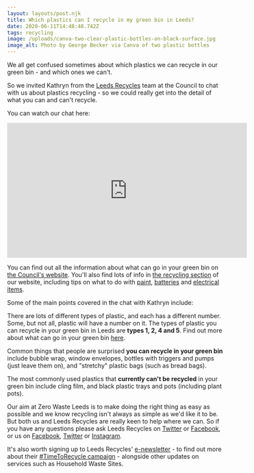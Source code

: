 ```yaml
---
layout: layouts/post.njk
title: Which plastics can I recycle in my green bin in Leeds?
date: 2020-06-11T14:48:48.742Z
tags: recycling
image: /uploads/canva-two-clear-plastic-bottles-on-black-surface.jpg
image_alt: Photo by George Becker via Canva of two plastic bottles
---
```

We all get confused sometimes about which plastics we can recycle in our green bin - and which ones we can't.

So we invited Kathryn from the [Leeds Recycles](https://www.facebook.com/LeedsRecycles/) team at the Council to chat with us about plastics recycling - so we could really get into the detail of what you can and can't recycle.

You can watch our chat here:

<iframe src="https://www.facebook.com/plugins/video.php?href=https%3A%2F%2Fwww.facebook.com%2Fzerowasteleeds%2Fvideos%2F661714747718351%2F&show_text=0&width=560" width="560" height="315" style="border:none;overflow:hidden" scrolling="no" frameborder="0" allowTransparency="true" allowFullScreen="true"></iframe>

You can find out all the information about what can go in your green bin on [the Council's website](https://www.leeds.gov.uk/residents/bins-and-recycling/your-bins/green-recycling-bin).  You'll also find lots of info in [the recycling section](https://www.zerowasteleeds.org.uk/tag/recycling/) of our website, including tips on what to do with [paint](https://www.zerowasteleeds.org.uk/tips/how-can-i-recycle-paint-in-leeds/), [batteries](https://www.zerowasteleeds.org.uk/tips/where-can-i-recycle-batteries-in-leeds/) and [electrical items](https://www.zerowasteleeds.org.uk/tips/how-do-i-recycle-electrical-items-in-leeds/).

Some of the main points covered in the chat with Kathryn include:

There are lots of different types of plastic, and each has a different number.  Some, but not all, plastic will have a number on it.  The types of plastic you can recycle in your green bin in Leeds are **types 1, 2, 4 and 5**.  Find out more about what can go in your green bin [here](https://www.leeds.gov.uk/residents/bins-and-recycling/your-bins/green-recycling-bin). 

Common things that people are surprised **you can recycle in your green bin** include bubble wrap, window envelopes, bottles with triggers and pumps (just leave them on), and "stretchy" plastic bags (such as bread bags).

The most commonly used plastics that **currently can't be recycled** in your green bin include cling film, and black plastic trays and pots (including plant pots).  

Our aim at Zero Waste Leeds is to make doing the right thing as easy as possible and we know recycling isn't always as simple as we'd like it to be. But both us and Leeds Recycles are really keen to help where we can.  So if you have any questions please ask  Leeds Recycles on [Twitter](https://twitter.com/leedsrecycles) or [Facebook](https://www.facebook.com/LeedsRecycles/), or us on [Facebook](https://www.facebook.com/zerowasteleeds/), [Twitter](https://twitter.com/zerowasteleeds) or [Instagram](https://www.instagram.com/zerowasteleeds/).

It's also worth signing up to Leeds Recycles' [e-newsletter](https://public.govdelivery.com/accounts/UKLEEDS/subscriber/new?topic_id=UKLEEDS_3&utm_source=Twitter&utm_medium=social&utm_campaign=SocialSignIn) - to find out more about their [\#TimeToRecycle campaign](https://twitter.com/LeedsRecycles/status/1270718655643316224) - alongside other updates on services such as Household Waste Sites.